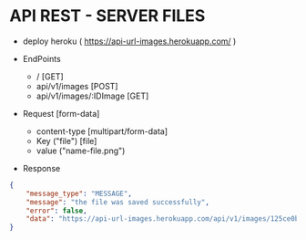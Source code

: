 # API REST - SERVER FILES

- deploy heroku ( https://api-url-images.herokuapp.com/ )

- EndPoints
    - / [GET]
    - api/v1/images [POST]
    - api/v1/images/:IDImage [GET]
    
- Request [form-data]
    - content-type [multipart/form-data]
    - Key ("file") [file]
    - value ("name-file.png")
    
- Response
```json
{
    "message_type": "MESSAGE",
    "message": "the file was saved successfully",
    "error": false,
    "data": "https://api-url-images.herokuapp.com/api/v1/images/125ce0baff3271761ca61843eccf7985.jpg"
}
```